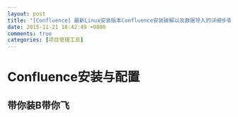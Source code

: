 ```yaml
---
layout: post
title: "[Confluence] 最新Linux安装版本Confluence安装破解以及数据导入的详细步骤"
date: 2015-11-21 18:42:49 +0800
comments: true
categories: [项目管理工具]
---
```


# Confluence安装与配置
## 带你装B带你飞 ##